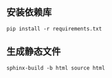 ## 安装依赖库

```shell
pip install -r requirements.txt
```

## 生成静态文件

```shell
sphinx-build -b html source html
```
